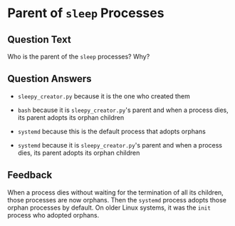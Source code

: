 # Parent of `sleep` Processes

## Question Text

Who is the parent of the `sleep` processes?
Why?

## Question Answers

- `sleepy_creator.py` because it is the one who created them

- `bash` because it is `sleepy_creator.py`'s parent and when a process dies, its parent adopts its orphan children

+ `systemd` because this is the default process that adopts orphans

- `systemd` because it is `sleepy_creator.py`'s parent and when a process dies, its parent adopts its orphan children

## Feedback

When a process dies without waiting for the termination of all its children, those processes are now orphans.
Then the `systemd` process adopts those orphan processes by default.
On older Linux systems, it was the `init` process who adopted orphans.

